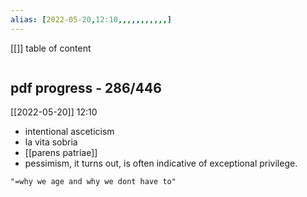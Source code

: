 ```yaml
---
alias: [2022-05-20,12:10,,,,,,,,,,,]
---
```

[[]]
table of content
```toc
```
## pdf progress - 286/446
[[2022-05-20]] 12:10
- intentional asceticism
- la vita sobria
- [[parens patriae]]
- pessimism, it turns out, is often indicative of exceptional privilege.
```query
"=why we age and why we dont have to"
```